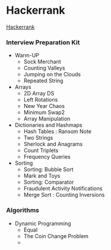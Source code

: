 # Hackerrank
[Hackerrank](https://www.hackerrank.com/)   

### Interview Preparation Kit
- Warm-UP
    - Sock Merchant
    - Counting Valleys
    - Jumping on the Clouds
    - Repeated String  
- Arrays
    - 2D Array DS 
    - Left Rotations  
    - New Year Chaos
    - Minimum Swap2
    - Array Manipulation
- Dictionaries and Hashmaps
    - Hash Tables : Ransom Note
    - Two Strings
    - Sherlock and Anagrams
    - Count Triplets
    - Frequency Queries
- Sorting
    - Sorting: Bubble Sort
    - Mark and Toys
    - Sorting: Comparator
    - Fraudulent Activity Notifications
    - Merge Sort : Counting Inversions

### Algorithms
- Dynamic Programming
    - Equal
    - The Coin Change Problem
    - 

